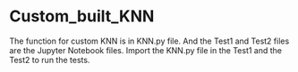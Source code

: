 # Custom_built_KNN
The function for custom KNN is in KNN.py file.
And the Test1 and Test2 files are the Jupyter Notebook files. 
Import the KNN.py file in the Test1 and the Test2 to run the tests.
